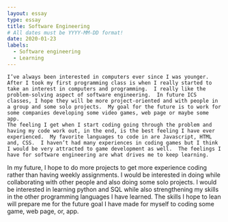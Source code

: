 ```yaml
---
layout: essay
type: essay
title: Software Engineering
# All dates must be YYYY-MM-DD format!
date: 2020-01-23
labels:
  - Software engineering
  - Learning
---
```



	I’ve always been interested in computers ever since I was younger.  After I took my first programming class is when I really started to take an interest in computers and programming.  I really like the problem-solving aspect of software engineering.  In future ICS classes, I hope they will be more project-oriented and with people in a group and some solo projects.  My goal for the future is to work for some companies developing some video games, web page or maybe some app.  
	The feeling I get when I start coding going through the problem and having my code work out, in the end, is the best feeling I have ever experienced.  My favorite languages to code in are Javascript, HTML and, CSS.  I haven’t had many experiences in coding games but I think I would be very attracted to game development as well.  The feelings I have for software engineering are what drives me to keep learning.
In my future, I hope to do more projects to get more experience coding rather than having weekly assignments.  I would be interested in doing while collaborating with other people and also doing some solo projects.  I would be interested in learning python and SQL while also strengthening my skills in the other programming languages I have learned.  The skills I hope to lean will prepare me for the future goal I have made for myself to coding some game, web page, or, app.
